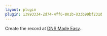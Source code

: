 ```yaml
---
layout: plugin
plugin: 13993334-2d74-4ff6-801b-833b99bf231d
---
```


Create the record at [DNS Made Easy](https://dnsmadeeasy.com/).
